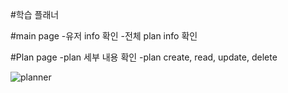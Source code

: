 #학습 플래너

#main page
 -유저 info 확인
 -전체 plan info 확인
 
#Plan page
 -plan 세부 내용 확인
 -plan create, read, update, delete

![planner](https://user-images.githubusercontent.com/96504592/161072942-6d7f37e7-a681-42b1-b18c-7fb06f6afe03.png)
